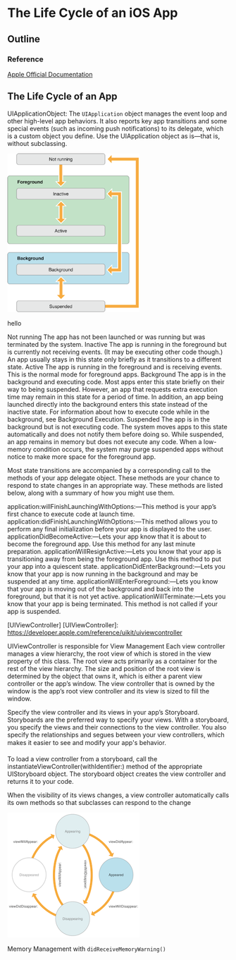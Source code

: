 
# The Life Cycle of an iOS App

## Outline

### Reference
[Apple Official Documentation]

## The Life Cycle of an App

UIApplicationObject: The `UIApplication` object manages the event loop and other high-level app behaviors. It also reports key app transitions and some special events (such as incoming push notifications) to its delegate, which is a custom object you define. Use the UIApplication object as is—that is, without subclassing.


[Apple Official Documentation]: https://developer.apple.com/library/content/documentation/iPhone/Conceptual/iPhoneOSProgrammingGuide/TheAppLifeCycle/TheAppLifeCycle.html



<img src="images/execution_States_for_Apps.png" alt="Drawing" title="Hello, friend" style="width: 300px;"/>


hello

Not running
The app has not been launched or was running but was terminated by the system.
Inactive
The app is running in the foreground but is currently not receiving events. (It may be executing other code though.) An app usually stays in this state only briefly as it transitions to a different state.
Active
The app is running in the foreground and is receiving events. This is the normal mode for foreground apps.
Background
The app is in the background and executing code. Most apps enter this state briefly on their way to being suspended. However, an app that requests extra execution time may remain in this state for a period of time. In addition, an app being launched directly into the background enters this state instead of the inactive state. For information about how to execute code while in the background, see Background Execution.
Suspended
The app is in the background but is not executing code. The system moves apps to this state automatically and does not notify them before doing so. While suspended, an app remains in memory but does not execute any code.
When a low-memory condition occurs, the system may purge suspended apps without notice to make more space for the foreground app.



Most state transitions are accompanied by a corresponding call to the methods of your app delegate object. These methods are your chance to respond to state changes in an appropriate way. These methods are listed below, along with a summary of how you might use them.

application:willFinishLaunchingWithOptions:—This method is your app’s first chance to execute code at launch time.
application:didFinishLaunchingWithOptions:—This method allows you to perform any final initialization before your app is displayed to the user.
applicationDidBecomeActive:—Lets your app know that it is about to become the foreground app. Use this method for any last minute preparation.
applicationWillResignActive:—Lets you know that your app is transitioning away from being the foreground app. Use this method to put your app into a quiescent state.
applicationDidEnterBackground:—Lets you know that your app is now running in the background and may be suspended at any time.
applicationWillEnterForeground:—Lets you know that your app is moving out of the background and back into the foreground, but that it is not yet active.
applicationWillTerminate:—Lets you know that your app is being terminated. This method is not called if your app is suspended.

[UIViewController]
[UIViewController]: https://developer.apple.com/reference/uikit/uiviewcontroller


UIViewController is responsible for
View Management
Each view controller manages a view hierarchy, the root view of which is stored in the view property of this class. The root view acts primarily as a container for the rest of the view hierarchy. The size and position of the root view is determined by the object that owns it, which is either a parent view controller or the app’s window. The view controller that is owned by the window is the app’s root view controller and its view is sized to fill the window.


Specify the view controller and its views in your app’s Storyboard. Storyboards are the preferred way to specify your views. With a storyboard, you specify the views and their connections to the view controller. You also specify the relationships and segues between your view controllers, which makes it easier to see and modify your app's behavior.

To load a view controller from a storyboard, call the instantiateViewController(withIdentifier:) method of the appropriate UIStoryboard object. The storyboard object creates the view controller and returns it to your code.


When the visibility of its views changes, a view controller automatically calls its own methods so that subclasses can respond to the change

<img src="images/Valid_State_Transitions.png" alt="Drawing Hello, I'm Bob. Nice meeting you" style="width: 300px;"/>




Memory Management with
`didReceiveMemoryWarning()`
